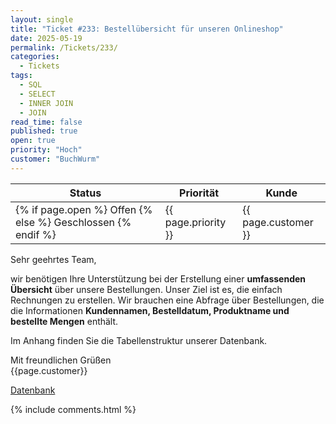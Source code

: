 ```yaml
---
layout: single
title: "Ticket #233: Bestellübersicht für unseren Onlineshop"
date: 2025-05-19
permalink: /Tickets/233/
categories:
  - Tickets
tags:
  - SQL
  - SELECT
  - INNER JOIN
  - JOIN
read_time: false
published: true
open: true
priority: "Hoch"
customer: "BuchWurm"
---
```


| Status | Priorität | Kunde |
|--------|----------|--------|
| {% if page.open %} Offen {% else %} Geschlossen {% endif %} | {{ page.priority }} | {{ page.customer }} |

Sehr geehrtes Team,

wir benötigen Ihre Unterstützung bei der Erstellung einer **umfassenden Übersicht** über unsere Bestellungen. Unser Ziel ist es, die einfach Rechnungen zu erstellen.
Wir brauchen eine Abfrage über Bestellungen, die die Informationen **Kundennamen, Bestelldatum, Produktname und bestellte Mengen** enthält.

Im Anhang finden Sie die Tabellenstruktur unserer Datenbank.

Mit freundlichen Grüßen  
{{page.customer}}

[Datenbank](/assets/images/datenbank_buchwurm.png)

{% include comments.html %}